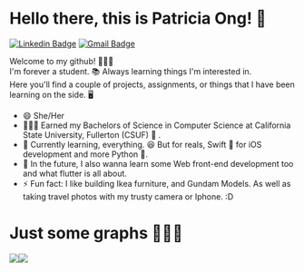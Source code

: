 # Hello there, this is Patricia Ong! 👋

[![Linkedin Badge](https://img.shields.io/badge/-patriciaong977-blue?style=flat&logo=Linkedin&logoColor=white&link=https://www.linkedin.com/in/patriciaong977/)](https://www.linkedin.com/in/patriciaong977/)
[![Gmail Badge](https://img.shields.io/badge/-ong.patricia.xs-c14438?style=flat&logo=Gmail&logoColor=white&link=mailto:ong.patricia.xs@gmail.com)](mailto:ong.patricia.xs.com)

Welcome to my github! 🙋🏻‍♀️
<br />
I'm forever a student. 📚 Always learning things I'm interested in.
<br />
Here you'll find a couple of projects, assignments, or things that I have been learning on the side. 🖥 
<br />

- 😄 She/Her
- 👩🏻‍🎓 Earned my Bachelors of Science in Computer Science at California State University, Fullerton (CSUF) 🐘 . 
- 🌱 Currently learning, everything. 😆 But for reals, Swift 🦜 for iOS development and more Python 🐍. 
- 🤯 In the future, I also wanna learn some Web front-end development too and what flutter is all about. 
- ⚡ Fun fact: I like building Ikea furniture, and Gundam Models. As well as taking travel photos with my trusty camera or Iphone. :D


# Just some graphs 👩🏻‍💻
<div align="center" style="display:flex; flex-direction: row;">

<img class="img" src="https://github-readme-stats.vercel.app/api/top-langs/?username=patriciaong977&layout=compact&theme=blueberry"/>
<img class="img" src="https://github-readme-stats.vercel.app/api?username=patriciaong977&show_icons=true&theme=blueberry&hide=stars,issues"/>

</div>
